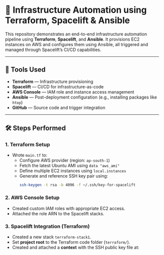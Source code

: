 # 🚀 Infrastructure Automation using Terraform, Spacelift & Ansible

This repository demonstrates an end-to-end infrastructure automation pipeline using **Terraform**, **Spacelift**, and **Ansible**.
It provisions EC2 instances on AWS and configures them using Ansible, all triggered and managed through Spacelift’s CI/CD capabilities.

---

## 🧰 Tools Used

- **Terraform** — Infrastructure provisioning
- **Spacelift** — CI/CD for infrastructure-as-code
- **AWS Console** — IAM role and instance access management
- **Ansible** — Post-deployment configuration (e.g., installing packages like `htop`)
- **GitHub** — Source code and trigger integration

---

## 🛠️ Steps Performed

### 1. Terraform Setup

- Wrote `main.tf` to:
  - Configure AWS provider (region: `ap-south-1`)
  - Fetch the latest Ubuntu AMI using `data "aws_ami"`
  - Define multiple EC2 instances using `local.instances`
  - Generate and reference SSH key pair using:
    ```bash
    ssh-keygen -t rsa -b 4096 -f ~/.ssh/key-for-spacelift
    ```

### 2. AWS Console Setup

- Created custom IAM roles with appropriate EC2 access.
- Attached the role ARN to the Spacelift stacks.

### 3. Spacelift Integration (Terraform)

- Created a new stack `terraform-stack1`.
- Set **project root** to the Terraform code folder (`terraform/`).
- Created and attached a **context** with the SSH public key file at:
